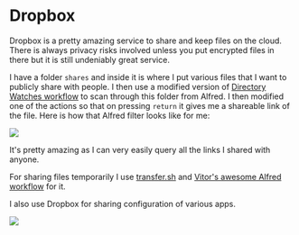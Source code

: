 # Dropbox

Dropbox is a pretty amazing service to share and keep files on the cloud. There is always privacy risks involved unless you put encrypted files in there but it is still undeniably great service.

I have a folder `shares` and inside it is where I put various files that I want to publicly share with people. I then use a modified version of [Directory Watches workflow](https://github.com/nikitavoloboev/small-workflows/blob/master/augmentations/Directory%20watches.alfredworkflow?raw=true) to scan through this folder from Alfred. I then modified one of the actions so that on pressing `return` it gives me a shareable link of the file. Here is how that Alfred filter looks like for me:

![](https://i.imgur.com/ipbEhil.png)

It's pretty amazing as I can very easily query all the links I shared with anyone.

For sharing files temporarily I use [transfer.sh](https://transfer.sh) and [Vitor's awesome Alfred workflow](https://www.alfredforum.com/topic/5233-uploadfile-—-upload-files-and-directories-for-easy-sharing/) for it.

I also use Dropbox for sharing configuration of various apps.

![](https://i.imgur.com/F9nsqBn.png)

